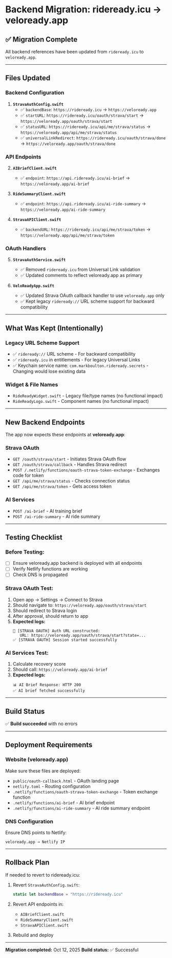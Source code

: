 # Backend Migration: rideready.icu → veloready.app

## ✅ Migration Complete

All backend references have been updated from `rideready.icu` to `veloready.app`.

---

## Files Updated

### **Backend Configuration**

1. **`StravaAuthConfig.swift`**
   - ✅ `backendBase`: `https://rideready.icu` → `https://veloready.app`
   - ✅ `startURL`: `https://rideready.icu/oauth/strava/start` → `https://veloready.app/oauth/strava/start`
   - ✅ `statusURL`: `https://rideready.icu/api/me/strava/status` → `https://veloready.app/api/me/strava/status`
   - ✅ `universalLinkRedirect`: `https://rideready.icu/oauth/strava/done` → `https://veloready.app/oauth/strava/done`

### **API Endpoints**

2. **`AIBriefClient.swift`**
   - ✅ `endpoint`: `https://api.rideready.icu/ai-brief` → `https://veloready.app/ai-brief`

3. **`RideSummaryClient.swift`**
   - ✅ `endpoint`: `https://api.rideready.icu/ai-ride-summary` → `https://veloready.app/ai-ride-summary`

4. **`StravaAPIClient.swift`**
   - ✅ `backendURL`: `https://rideready.icu/api/me/strava/token` → `https://veloready.app/api/me/strava/token`

### **OAuth Handlers**

5. **`StravaAuthService.swift`**
   - ✅ Removed `rideready.icu` from Universal Link validation
   - ✅ Updated comments to reflect veloready.app as primary

6. **`VeloReadyApp.swift`**
   - ✅ Updated Strava OAuth callback handler to use `veloready.app` only
   - ✅ Kept legacy `rideready://` URL scheme support for backward compatibility

---

## What Was Kept (Intentionally)

### **Legacy URL Scheme Support**

- ✅ `rideready://` URL scheme - For backward compatibility
- ✅ `rideready.icu` in entitlements - For legacy Universal Links
- ✅ Keychain service name: `com.markboulton.rideready.secrets` - Changing would lose existing data

### **Widget & File Names**

- `RideReadyWidget.swift` - Legacy file/type names (no functional impact)
- `RideReadyLogo.swift` - Component names (no functional impact)

---

## New Backend Endpoints

The app now expects these endpoints at **veloready.app**:

### **Strava OAuth**
- `GET /oauth/strava/start` - Initiates Strava OAuth flow
- `GET /oauth/strava/callback` - Handles Strava redirect
- `POST /.netlify/functions/oauth-strava-token-exchange` - Exchanges code for token
- `GET /api/me/strava/status` - Checks connection status
- `GET /api/me/strava/token` - Gets access token

### **AI Services**
- `POST /ai-brief` - AI training brief
- `POST /ai-ride-summary` - AI ride summary

---

## Testing Checklist

### **Before Testing:**
- [ ] Ensure veloready.app backend is deployed with all endpoints
- [ ] Verify Netlify functions are working
- [ ] Check DNS is propagated

### **Strava OAuth Test:**
1. Open app → Settings → Connect to Strava
2. Should navigate to: `https://veloready.app/oauth/strava/start`
3. Should redirect to Strava login
4. After approval, should return to app
5. **Expected logs:**
   ```
   🔗 [STRAVA OAUTH] Auth URL constructed:
      URL: https://veloready.app/oauth/strava/start?state=...
   ✅ [STRAVA OAUTH] Session started successfully
   ```

### **AI Services Test:**
1. Calculate recovery score
2. Should call: `https://veloready.app/ai-brief`
3. **Expected logs:**
   ```
   📊 AI Brief Response: HTTP 200
   ✅ AI brief fetched successfully
   ```

---

## Build Status

✅ **Build succeeded** with no errors

---

## Deployment Requirements

### **Website (veloready.app)**

Make sure these files are deployed:
- `public/oauth-callback.html` - OAuth landing page
- `netlify.toml` - Routing configuration
- `.netlify/functions/oauth-strava-token-exchange` - Token exchange function
- `.netlify/functions/ai-brief` - AI brief endpoint
- `.netlify/functions/ai-ride-summary` - AI ride summary endpoint

### **DNS Configuration**

Ensure DNS points to Netlify:
```
veloready.app → Netlify IP
```

---

## Rollback Plan

If needed to revert to rideready.icu:

1. Revert `StravaAuthConfig.swift`:
   ```swift
   static let backendBase = "https://rideready.icu"
   ```

2. Revert API endpoints in:
   - `AIBriefClient.swift`
   - `RideSummaryClient.swift`
   - `StravaAPIClient.swift`

3. Rebuild and deploy

---

**Migration completed:** Oct 12, 2025
**Build status:** ✅ Successful
